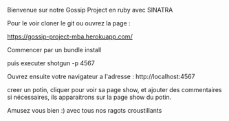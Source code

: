 Bienvenue sur notre Gossip Project en ruby avec SINATRA

Pour le voir cloner le git ou ouvrez la page : 

https://gossip-project-mba.herokuapp.com/


Commencer par un bundle install 

puis executer shotgun -p 4567


Ouvrez ensuite votre navigateur a l'adresse : http://localhost:4567


creer un potin, cliquer pour voir sa page show, et ajouter des commentaires si nécessaires, ils apparaitrons sur la page show du potin.

Amusez vous bien :) avec tous nos ragots croustillants
